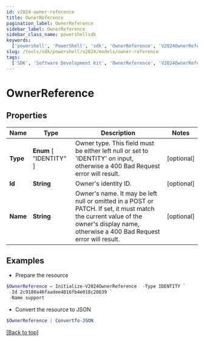 ```yaml
---
id: v2024-owner-reference
title: OwnerReference
pagination_label: OwnerReference
sidebar_label: OwnerReference
sidebar_class_name: powershellsdk
keywords:
  ['powershell', 'PowerShell', 'sdk', 'OwnerReference', 'V2024OwnerReference']
slug: /tools/sdk/powershell/v2024/models/owner-reference
tags:
  ['SDK', 'Software Development Kit', 'OwnerReference', 'V2024OwnerReference']
---
```


# OwnerReference

## Properties

| Name | Type | Description | Notes |
| --- | --- | --- | --- |
| **Type** | **Enum** [ "IDENTITY" ] | Owner type. This field must be either left null or set to 'IDENTITY' on input, otherwise a 400 Bad Request error will result. | [optional] |
| **Id** | **String** | Owner's identity ID. | [optional] |
| **Name** | **String** | Owner's name. It may be left null or omitted in a POST or PATCH. If set, it must match the current value of the owner's display name, otherwise a 400 Bad Request error will result. | [optional] |

## Examples

- Prepare the resource

```powershell
$OwnerReference = Initialize-V2024OwnerReference  -Type IDENTITY `
 -Id 2c9180a46faadee4016fb4e018c20639 `
 -Name support
```

- Convert the resource to JSON

```powershell
$OwnerReference | ConvertTo-JSON
```

[[Back to top]](#)
